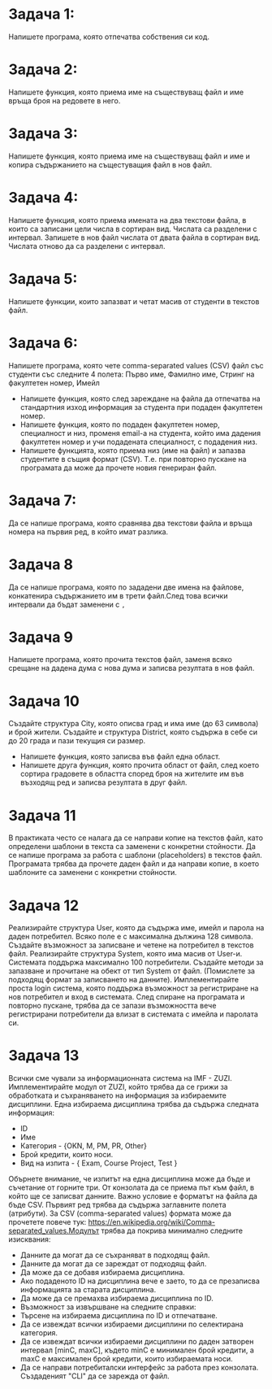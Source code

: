 # Задача 1: 
Напишете програма, която отпечатва собствения си код.

# Задача 2: 
Напишете функция, която приема име на съществуващ файл и име връща броя на редовете в него.

# Задача 3: 
Напишете функция, която приема име на съществуващ файл и име и копира съдържанието на същестуващия файл в нов файл.

# Задача 4: 
Напишете функция, която приема имената на два текстови файла, в които са записани цели числа в сортиран вид. Числата са разделени с интервал. Запишете в нов файл числата от двата файла в сортиран вид. Числата отново да са разделени с интервал.

# Задача 5: 
Напишете функции, които запазват и четат масив от студенти в текстов файл.

# Задача 6: 
Напишете програма, която чете comma-separated values (CSV) файл със студенти със следните 4 полета: Първо име, Фамилно име, Стринг на факултетен номер, Имейл

* Напишете функция, която след зареждане на файла да отпечатва на стандартния изход информация за студента при подаден факултетен номер.
* Напишете функция, която по подаден факултетен номер, специалност и низ, променя email-a на студента, който има дадения факултетен номер и учи подадената специалност, с подадения низ.
* Напишете функцията, която приема низ (име на файл) и запазва студентите в същия формат (CSV). Т.е. при повторно пускане на програмата да може да прочете новия генериран файл.

# Задача 7:
Да се напише програма, която сравнява два текстови файла и връща номера на първия ред, в който имат разлика.

# Задача 8
Да се напише програма, която по зададени две имена на файлове, конкатенира съдържанието им в трети файл.След това всички интервали да бъдат заменени с `,`

# Задача 9
Напишете програма, която прочита текстов файл, заменя всяко срещане на дадена дума с нова дума и записва резултата в нов файл.

# Задача 10
Създайте структура City, която описва град и има име (до 63 символа) и брой жители. Създайте и структура District, която съдържа в себе си до 20 града и пази текущия си размер.

* Напишете функция, която записва във файл една област.
* Напишете друга функция, която прочита област от файл, след което сортира градовете в областта според броя на жителите им във възходящ ред и записва резултата в друг файл.

# Задача 11
В практиката често се налага да се направи копие на текстов файл, като определени шаблони в текста са заменени с конкретни стойности.
Да се напише програма за работа с шаблони (placeholders) в текстов файл.
Програмата трябва да прочете даден файл и да направи копие, в което шаблоните са заменени с конкретни стойности.

# Задача 12
Реализирайте структура User, която да съдържа име, имейл и парола на даден потребител. Всяко поле е с максимална дължина 128 символа. Създайте възможност за записване и четене на потребител в текстов файл. Реализирайте структура System, която има масив от User-и. Системата поддържа максимално 100 потребители. Създайте методи за запазване и прочитане на обект от тип System от файл. (Помислете за подходящ формат за записването на данните). Имплементирайте проста login система, която поддържа възможност за регистриране на нов потребител и вход в системата. След спиране на програмата и повторно пускане, трябва да се запази възможността вече регистрирани потребители да влизат в системата с имейла и паролата си.

# Задача 13
Всички сме чували за информационната система на IMF - ZUZI. Имплементирайте модул от ZUZI, който трябва да се грижи за обработката и съхраняването на информация за избираемите дисциплини. Една избираема дисциплина трябва да съдържа следната информация:

* ID
* Име
* Категория - {OKN, M, PM, PR, Other}
* Брой кредити, които носи.
* Вид на изпита - { Exam, Course Project, Test }

Обърнете внимание, че изпитът на една дисциплина може да бъде и съчетание от горните три.
От конзолата да се приема път към файл, в който ще се записват данните. Важно условие е форматът на файла да бъде CSV. Първият ред трябва да съдържа заглавните полета (атрибути). За CSV (comma-separated values) формата може да прочетете повече тук: https://en.wikipedia.org/wiki/Comma-separated_values.Модулът трябва да покрива минимално следните изисквания:

* Данните да могат да се съхраняват в подходящ файл.
* Данните да могат да се зареждат от подходящ файл.
* Да може да се добавя избираема дисциплина.
* Ако подаденото ID на дисциплина вече е заето, то да се презаписва информацията за старата дисциплина.
* Да може да се премахва избираема дисциплина по ID.
* Възможност за извършване на следните справки:
* Търсене на избираема дисциплина по ID и отпечатване.
* Да се извеждат всички избираеми дисциплини по селектирана категория.
* Да се извеждат всички избираеми дисциплини по даден затворен интервал [minC, maxC], където minC e минимален брой кредити, а maxC е максимален брой кредити, които избираемата носи.
* Да се направи потребиталски интерфейс за работа през конзолата. Създаденият "CLI" да се зарежда от файл.


